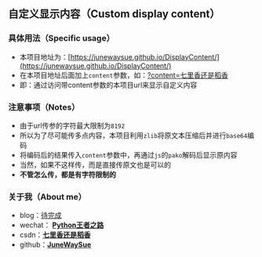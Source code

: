 ## 自定义显示内容（Custom display content）

### 具体用法（Specific usage）
- 本项目地址为：[https://junewaysue.github.io/DisplayContent/](https://junewaysue.github.io/DisplayContent/)
- 在本项目地址后面加上`content`参数，如：[?content=七里香还是稻香](https://junewaysue.github.io/DisplayContent/?content=七里香还是稻香)
- 即：通过访问带content参数的本项目url来显示自定义内容

### 注意事项（Notes）
- 由于url传参的字符最大限制为`8192`
- 所以为了尽可能传多点内容，本项目利用`zlib`将原文本压缩后并进行`base64`编码
- 将编码后的结果传入`content`参数中，再通过`js`的`pako`解码后显示原内容
- 当然，如果不这样传，而是直接传原文也是可以的
- **不管怎么传，都是有字符限制的**

### 关于我（About me）
- blog：[待完成]()
- wechat： **[Python王者之路](https://user-images.githubusercontent.com/45711125/234814025-af439d36-d595-434d-bb51-e138b0c7738d.jpg)**
- csdn：**[七里香还是稻香](https://blog.csdn.net/sinat_39629323)**
- github：**[JuneWaySue](https://github.com/JuneWaySue)**